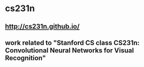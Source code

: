 # cs231n

## http://cs231n.github.io/
## work related to "Stanford CS class CS231n: Convolutional Neural Networks for Visual Recognition"
